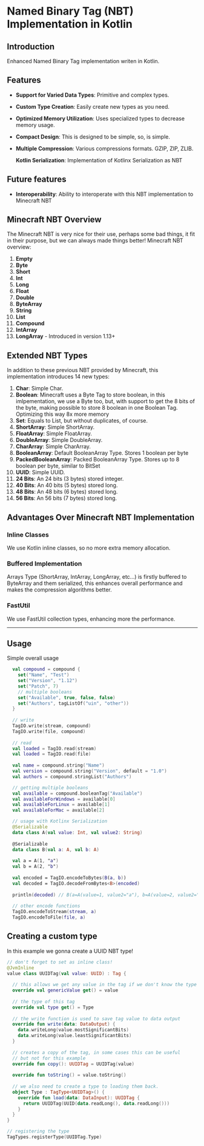 # Named Binary Tag (NBT) Implementation in Kotlin

## Introduction

Enhanced Named Binary Tag implementation writen in Kotlin.

## Features

- **Support for Varied Data Types**: Primitive and complex types.
  
- **Custom Type Creation**: Easily create new types as you need.
  
- **Optimized Memory Utilization**: Uses specialized types to decrease memory usage.
  
- **Compact Design**: This is designed to be simple, so, is simple.

- **Multiple Compression**: Various compressions formats. GZIP, ZIP, ZLIB.

   **Kotlin Serialization**: Implementation of Kotlinx Serialization as NBT

## Future features
- **Interoperability**: Ability to interoperate with this NBT implementation to Minecraft NBT

## Minecraft NBT Overview

The Minecraft NBT is very nice for their use, perhaps some bad things, it fit in their purpose, but we can always made things better!
Minecraft NBT overview:

1. **Empty**
2. **Byte**
3. **Short**
4. **Int**
5. **Long**
6. **Float**
7. **Double**
8. **ByteArray**
9. **String**
10. **List**
11. **Compound**
12. **IntArray**
13. **LongArray** - Introduced in version 1.13+

## Extended NBT Types

In addition to these previous NBT provided by Minecraft, this implementation introduces 14 new types:

1. **Char**: Simple Char.
2. **Boolean**: Minecraft uses a Byte Tag to store boolean, in this imlpementation, we use a Byte too, but, with support to get the 8 bits of the byte, making possible to store 8 boolean in one Boolean Tag. Optimizing this way 8x more memory
3. **Set**: Equals to List, but without duplicates, of course.
4. **ShortArray**: Simple ShortArray.
5. **FloatArray**: Simple FloatArray.
6. **DoubleArray**: Simple DoubleArray.
7. **CharArray**: Simple CharArray.
8. **BooleanArray**: Default BooleanArray Type. Stores 1 boolean per byte
9. **PackedBooleanArray**: Packed BooleanArray Type. Stores up to 8 boolean per byte, similar to BitSet
10. **UUID**: Simple UUID.
11. **24 Bits**: An 24 bits (3 bytes) stored integer.
12. **40 Bits**: An 40 bits (5 bytes) stored long.
13. **48 Bits**: An 48 bits (6 bytes) stored long.
14. **56 Bits**: An 56 bits (7 bytes) stored long.
    
## Advantages Over Minecraft NBT Implementation

### Inline Classes

We use Kotlin inline classes, so no more extra memory allocation.

### Buffered Implementation

Arrays Type (ShortArray, IntArray, LongArray, etc...) is firstly buffered to ByteArray and them serialized, this enhances overall performance and makes the compression algorithms better.

### FastUtil

We use FastUtil collection types, enhancing more the performance.

---
## Usage
Simple overall usage
```kt
  val compound = compound {
    set("Name", "Test")
    set("Version", "1.12")
    set("Patch", 7)
    // multiple booleans
    set("Available", true, false, false)
    set("Authors", tagListOf("uin", "other"))
  }
  
  // write
  TagIO.write(stream, compound)
  TagIO.write(file, compound)
  
  // read
  val loaded = TagIO.read(stream)
  val loaded = TagIO.read(file)
  
  val name = compound.string("Name")
  val version = compound.string("Version", default = "1.0")
  val authors = compound.stringList("Authors")

  // getting multiple booleans
  val available = compound.booleanTag("Available")
  val availableForWindows = available[0]
  val availableForLinux = available[1]
  val availableForMac = available[2]

  // usage with Kotlinx Serialization
  @Serializable
  data class A(val value: Int, val value2: String)
  
  @Serializable
  data class B(val a: A, val b: A)
  
  val a = A(1, "a")
  val b = A(2, "b")
  
  val encoded = TagIO.encodeToBytes(B(a, b))
  val decoded = TagIO.decodeFromBytes<B>(encoded)
  
  println(decoded) // B(a=A(value=1, value2="a"), b=A(value=2, value2="b"))
  
  // other encode functions
  TagIO.encodeToStream(stream, a)
  TagIO.encodeToFile(file, a)
```

## Creating a custom type
In this example we gonna create a UUID NBT type!
```kt
// don't forget to set as inline class!
@JvmInline
value class UUIDTag(val value: UUID) : Tag {
  
  // this allows we get any value in the tag if we don't know the type
  override val genericValue get() = value
  
  // the type of this tag
  override val type get() = Type
  
  // the write function is used to save tag value to data output
  override fun write(data: DataOutput) {
    data.writeLong(value.mostSignificantBits)
    data.writeLong(value.leastSignificantBits)
  }
  
  // creates a copy of the tag, in some cases this can be useful
  // but not for this example
  override fun copy(): UUIDTag = UUIDTag(value)
  
  override fun toString() = value.toString()
  
  // we also need to create a type to loading them back.
  object Type : TagType<UUIDTag>() {
    override fun load(data: DataInput): UUIDTag {
      return UUIDTag(UUID(data.readLong(), data.readLong()))
    }
  }
}

// registering the type
TagTypes.registerType(UUIDTag.Type)
```
